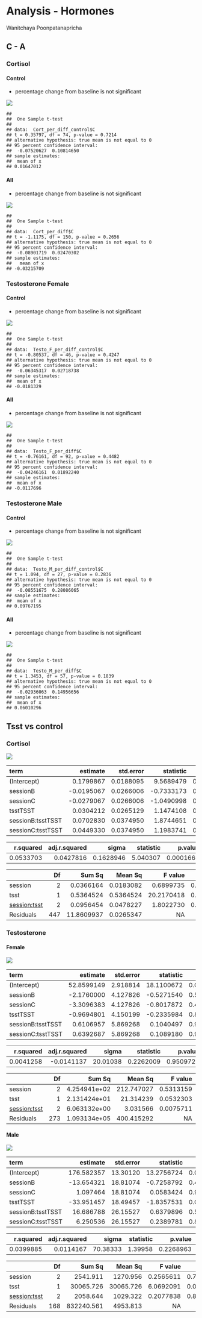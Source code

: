 Analysis - Hormones
================
Wanitchaya Poonpatanapricha

C - A
-----

### Cortisol

#### Control

-   percentage change from baseline is not significant

![](analysis_hormone_files/figure-markdown_github/unnamed-chunk-3-1.png)

    ## 
    ##  One Sample t-test
    ## 
    ## data:  Cort_per_diff_control$C
    ## t = 0.35797, df = 74, p-value = 0.7214
    ## alternative hypothesis: true mean is not equal to 0
    ## 95 percent confidence interval:
    ##  -0.07520627  0.10814650
    ## sample estimates:
    ##  mean of x 
    ## 0.01647012

#### All

-   percentage change from baseline is not significant

![](analysis_hormone_files/figure-markdown_github/unnamed-chunk-4-1.png)

    ## 
    ##  One Sample t-test
    ## 
    ## data:  Cort_per_diff$C
    ## t = -1.1175, df = 150, p-value = 0.2656
    ## alternative hypothesis: true mean is not equal to 0
    ## 95 percent confidence interval:
    ##  -0.08901719  0.02470302
    ## sample estimates:
    ##   mean of x 
    ## -0.03215709

### Testosterone Female

#### Control

-   percentage change from baseline is not significant

![](analysis_hormone_files/figure-markdown_github/unnamed-chunk-5-1.png)

    ## 
    ##  One Sample t-test
    ## 
    ## data:  Testo_F_per_diff_control$C
    ## t = -0.80537, df = 46, p-value = 0.4247
    ## alternative hypothesis: true mean is not equal to 0
    ## 95 percent confidence interval:
    ##  -0.06345317  0.02718738
    ## sample estimates:
    ##  mean of x 
    ## -0.0181329

#### All

-   percentage change from baseline is not significant

![](analysis_hormone_files/figure-markdown_github/unnamed-chunk-6-1.png)

    ## 
    ##  One Sample t-test
    ## 
    ## data:  Testo_F_per_diff$C
    ## t = -0.76161, df = 92, p-value = 0.4482
    ## alternative hypothesis: true mean is not equal to 0
    ## 95 percent confidence interval:
    ##  -0.04246161  0.01892240
    ## sample estimates:
    ##  mean of x 
    ## -0.0117696

### Testosterone Male

#### Control

-   percentage change from baseline is not significant

![](analysis_hormone_files/figure-markdown_github/unnamed-chunk-7-1.png)

    ## 
    ##  One Sample t-test
    ## 
    ## data:  Testo_M_per_diff_control$C
    ## t = 1.094, df = 27, p-value = 0.2836
    ## alternative hypothesis: true mean is not equal to 0
    ## 95 percent confidence interval:
    ##  -0.08551675  0.28086065
    ## sample estimates:
    ##  mean of x 
    ## 0.09767195

#### All

-   percentage change from baseline is not significant

![](analysis_hormone_files/figure-markdown_github/unnamed-chunk-8-1.png)

    ## 
    ##  One Sample t-test
    ## 
    ## data:  Testo_M_per_diff$C
    ## t = 1.3453, df = 57, p-value = 0.1839
    ## alternative hypothesis: true mean is not equal to 0
    ## 95 percent confidence interval:
    ##  -0.02936063  0.14956656
    ## sample estimates:
    ##  mean of x 
    ## 0.06010296

Tsst vs control
---------------

### Cortisol

![](analysis_hormone_files/figure-markdown_github/unnamed-chunk-9-1.png)

| term              |    estimate|  std.error|   statistic|    p.value|
|:------------------|-----------:|----------:|-----------:|----------:|
| (Intercept)       |   0.1799867|  0.0188095|   9.5689479|  0.0000000|
| sessionB          |  -0.0195067|  0.0266006|  -0.7333173|  0.4637493|
| sessionC          |  -0.0279067|  0.0266006|  -1.0490998|  0.2946990|
| tsstTSST          |   0.0304212|  0.0265129|   1.1474108|  0.2518256|
| sessionB:tsstTSST |   0.0702830|  0.0374950|   1.8744651|  0.0615183|
| sessionC:tsstTSST |   0.0449330|  0.0374950|   1.1983741|  0.2314064|

|  r.squared|  adj.r.squared|      sigma|  statistic|    p.value|   df|
|----------:|--------------:|----------:|----------:|----------:|----:|
|  0.0533703|      0.0427816|  0.1628946|   5.040307|  0.0001665|    6|

|                |   Df|      Sum Sq|    Mean Sq|     F value|  Pr(&gt;F)|
|----------------|----:|-----------:|----------:|-----------:|----------:|
| session        |    2|   0.0366164|  0.0183082|   0.6899735|  0.5021227|
| tsst           |    1|   0.5364524|  0.5364524|  20.2170418|  0.0000088|
| <session:tsst> |    2|   0.0956454|  0.0478227|   1.8022730|  0.1661199|
| Residuals      |  447|  11.8609937|  0.0265347|          NA|         NA|

### Testosterone

#### Female

![](analysis_hormone_files/figure-markdown_github/unnamed-chunk-11-1.png)

| term              |    estimate|  std.error|   statistic|    p.value|
|:------------------|-----------:|----------:|-----------:|----------:|
| (Intercept)       |  52.8599149|   2.918814|  18.1100672|  0.0000000|
| sessionB          |  -2.1760000|   4.127826|  -0.5271540|  0.5985148|
| sessionC          |  -3.3096383|   4.127826|  -0.8017872|  0.4233734|
| tsstTSST          |  -0.9694801|   4.150199|  -0.2335984|  0.8154718|
| sessionB:tsstTSST |   0.6106957|   5.869268|   0.1040497|  0.9172063|
| sessionC:tsstTSST |   0.6392687|   5.869268|   0.1089180|  0.9133476|

|  r.squared|  adj.r.squared|     sigma|  statistic|    p.value|   df|
|----------:|--------------:|---------:|----------:|----------:|----:|
|  0.0041258|     -0.0141137|  20.01038|  0.2262009|  0.9509724|    6|

|                |   Df|        Sum Sq|     Mean Sq|    F value|  Pr(&gt;F)|
|----------------|----:|-------------:|-----------:|----------:|----------:|
| session        |    2|  4.254941e+02|  212.747027|  0.5313159|  0.5884375|
| tsst           |    1|  2.131424e+01|   21.314239|  0.0532303|  0.8177075|
| <session:tsst> |    2|  6.063132e+00|    3.031566|  0.0075711|  0.9924577|
| Residuals      |  273|  1.093134e+05|  400.415292|         NA|         NA|

#### Male

![](analysis_hormone_files/figure-markdown_github/unnamed-chunk-13-1.png)

| term              |    estimate|  std.error|   statistic|    p.value|
|:------------------|-----------:|----------:|-----------:|----------:|
| (Intercept)       |  176.582357|   13.30120|  13.2756724|  0.0000000|
| sessionB          |  -13.654321|   18.81074|  -0.7258792|  0.4689228|
| sessionC          |    1.097464|   18.81074|   0.0583424|  0.9535452|
| tsstTSST          |  -33.951457|   18.49457|  -1.8357531|  0.0681620|
| sessionB:tsstTSST |   16.686788|   26.15527|   0.6379896|  0.5243491|
| sessionC:tsstTSST |    6.250536|   26.15527|   0.2389781|  0.8114138|

|  r.squared|  adj.r.squared|     sigma|  statistic|    p.value|   df|
|----------:|--------------:|---------:|----------:|----------:|----:|
|  0.0399885|      0.0114167|  70.38333|    1.39958|  0.2268963|    6|

|                |   Df|      Sum Sq|    Mean Sq|    F value|  Pr(&gt;F)|
|----------------|----:|-----------:|----------:|----------:|----------:|
| session        |    2|    2541.911|   1270.956|  0.2565611|  0.7740103|
| tsst           |    1|   30065.726|  30065.726|  6.0692091|  0.0147634|
| <session:tsst> |    2|    2058.644|   1029.322|  0.2077838|  0.8125911|
| Residuals      |  168|  832240.561|   4953.813|         NA|         NA|
